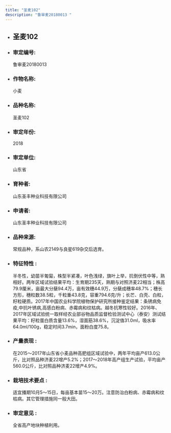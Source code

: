 ```yaml
---
title: "圣麦102"
description: "鲁审麦20180013 "
---
```

* ## 圣麦102
* ###  审定编号:  
   鲁审麦20180013 

*  ### 作物名称:  
   小麦

*   ###  品种名称: 
    圣麦102

*   ### 审定年份: 
    2018

*   ### 审定单位:  
    山东省

*   ### 育种者:  
    山东圣丰种业科技有限公司

*   ### 申请者:  
    山东圣丰种业科技有限公司

*   ### 品种来源:  
    常规品种，系山农2149与良星619杂交后选育。

*   ### 特征特性 : 
    半冬性，幼苗半匍匐，株型半紧凑，叶色浅绿，旗叶上举，抗倒伏性中等，熟相好。两年区域试验结果平均：生育期235天，熟期与对照济麦22相当；株高79.9厘米，亩最大分蘖94.4万，亩有效穗44.9万，分蘖成穗率48.7%；穗长方形，穗粒数38.5粒，千粒重43.8克，容重794.6克/升；长芒、白壳、白粒，籽粒硬质。2017年中国农业科学院植物保护研究所接种鉴定结果：条锈病免疫,中抗叶锈病,高感白粉病、赤霉病和纹枯病。越冬抗寒性较好。2016年、2017年区域试验统一取样经农业部谷物品质监督检验测试中心（泰安）测试结果平均：籽粒蛋白质含量13.6%，湿面筋38.6%，沉淀值31.0ml，吸水率64.0ml/100g，稳定时间3.7min，面粉白度75.8。

*   ### 产量表现 : 
    在2015～2017年山东省小麦品种高肥组区域试验中，两年平均亩产613.0公斤，比对照品种济麦22增产5.2%；2017～2018年高产组生产试验，平均亩产560.0公斤，比对照品种济麦22增产4.9%。

*   ### 栽培技术要点 : 
    适宜播期10月5～15日，每亩基本苗15～20万。注意防治白粉病、赤霉病和纹枯病。其它管理措施同一般大田。

*   ### 审定意见 : 
    全省高产地块种植利用。
